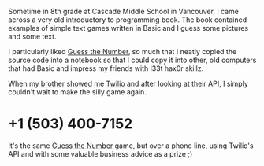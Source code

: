 Sometime in 8th grade at Cascade Middle School in Vancouver, I came across a very old introductory to programming book. The book contained examples of simple text games written in Basic and I guess some pictures and some text.

I particularly liked [Guess the Number](http://www.youtube.com/watch?v=l1lEroqZtZw), so much that I neatly copied the source code into a notebook so that I could copy it into other, old computers that had Basic and impress my friends with l33t hax0r skillz.

When my [brother](http://avpsocialmedia.com) showed me [Twilio](http://www.twilio.com) and after looking at their API, I simply couldn't wait to make the silly game again.

# +1 (503) 400-7152 #

It's the same [Guess the Number](https://github.com/vitalius/guess-game) game, but over a phone line, using Twilio's API and with some valuable business advice as a prize ;)

